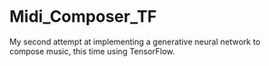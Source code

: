 # Midi_Composer_TF
My second attempt at implementing a generative neural network to compose music, this time using TensorFlow.
